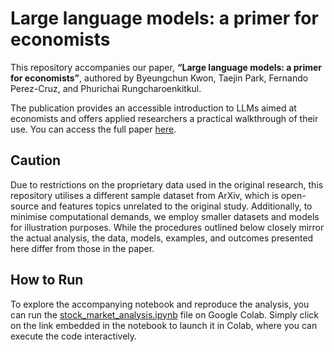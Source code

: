 # Large language models: a primer for economists

This repository accompanies our paper, **“Large language models: a primer for economists”**, authored by Byeungchun Kwon, Taejin Park, Fernando Perez-Cruz, and Phurichai Rungcharoenkitkul.

The publication provides an accessible introduction to LLMs aimed at economists and offers applied researchers a practical walkthrough of their use. You can access the full paper [here](https://www.bis.org/publ/qtrpdf/r_qt2412b.htm).

## Caution

Due to restrictions on the proprietary data used in the original research, this repository utilises a different sample dataset from ArXiv, which is open-source and features topics unrelated to the original study. Additionally, to minimise computational demands, we employ smaller datasets and models for illustration purposes. While the procedures outlined below closely mirror the actual analysis, the data, models, examples, and outcomes presented here differ from those in the paper.

## How to Run

To explore the accompanying notebook and reproduce the analysis, you can run the [stock_market_analysis.ipynb](https://colab.research.google.com/github/llm4econ/LLM_Primer_for_Economists/blob/main/stock_market_analysis.ipynb) file on Google Colab. 
Simply click on the link embedded in the notebook to launch it in Colab, where you can execute the code interactively. 
